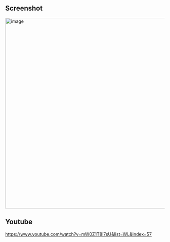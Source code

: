 ## Screenshot
<img width="600" alt="image" src="https://user-images.githubusercontent.com/42660669/229867829-6eb702ec-63a7-49ab-89f4-427fdd35b57f.png">

## Youtube
https://www.youtube.com/watch?v=mW0Z1T8l7sU&list=WL&index=57
